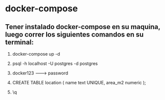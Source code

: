 # docker-compose

## Tener instalado docker-compose en su maquina, luego correr los siguientes comandos en su terminal:

1. docker-compose up -d

2. psql -h localhost -U postgres -d postgres

3. docker123   ---> password

4. CREATE TABLE location (
	name text UNIQUE,
	area_m2 numeric
);

5. \q
